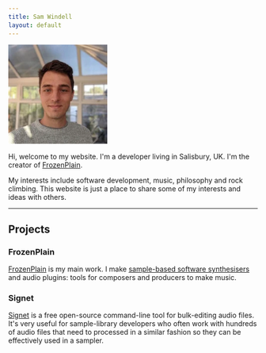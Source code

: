 ```yaml
---
title: Sam Windell
layout: default
---
```


<img class="avatar" src="/assets/images/me.webp">

Hi, welcome to my website. I'm a developer living in Salisbury, UK. I'm the creator of [FrozenPlain](https://frozenplain.com).

My interests include software development, music, philosophy and rock climbing. This website is just a place to share some of my interests and ideas with others.

---

## Projects

### FrozenPlain
[FrozenPlain](https://frozenplain.com) is my main work. I make [sample-based software synthesisers](https://en.wikipedia.org/wiki/Sample-based_synthesis) and audio plugins: tools for composers and producers to make music.

### Signet
[Signet](https://github.com/samwindell/signet) is a free open-source command-line tool for bulk-editing audio files. It's very useful for sample-library developers who often work with hundreds of audio files that need to processed in a similar fashion so they can be effectively used in a sampler.
